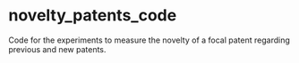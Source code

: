 # novelty_patents_code
Code for the experiments to measure the novelty of a focal patent regarding previous and new patents.
